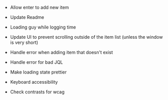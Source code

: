 * Allow enter to add new item
* Update Readme
* Loading guy while logging time

* Update UI to prevent scrolling outside of the item list (unless the window is very short)
* Handle error when adding item that doesn't exist
* Handle error for bad JQL
* Make loading state prettier
* Keyboard accessibility
* Check contrasts for wcag